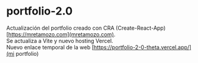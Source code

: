 # portfolio-2.0

Actualización del portfolio creado con CRA (Create-React-App) [https://mretamozo.com](mretamozo.com).  
Se actualiza a Vite y nuevo hosting Vercel.  
Nuevo enlace temporal de la web [https://portfolio-2-0-theta.vercel.app/](mi portfolio)  
